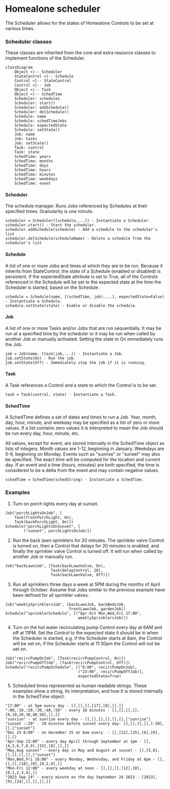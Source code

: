 # Homealone scheduler

The Scheduler allows for the states of Homealone Controls to be set at various times.

### Scheduler classes
These classes are inherited from the core and extra resource classes to implement functions of the Scheduler.

```mermaid
classDiagram
	Object <|-- Scheduler
	StateControl <|-- Schedule
    Control <|-- StateControl
    Control <|-- Job
	Object <|-- Task
	Object <|-- SchedTime
	Scheduler: schedules
	Scheduler: start()
	Scheduler: addSchedule()
	Scheduler: delSchedule()
	Schedule: name
    Schedule: schedTimeJobs
    Schedule: expectedState
	Schedule: setState()
	Job: name
	Job: tasks
	Job: setState()
	Task: control
	Task: state
	SchedTime: years
	SchedTime: months
	SchedTime: days
	SchedTime: hours
	SchedTime: minutes
	SchedTime: weekdays
	SchedTime: event
```

#### Scheduler
The schedule manager.  Runs Jobs referenced by Schedules at their specified times.  Granularity is one minute.
```
scheduler = Scheduler([schedule,...]) - Instantiate a Scheduler.
scheduler.start() - Start the scheduler.
scheduler.addSchedule(schedule) - Add a schedule to the scheduler's list
scheduler.delSchedule(scheduleName) - Delete a schedule from the scheduler's list
```
#### Schedule
A list of one or more Jobs and times at which they are to be run.  Because it inherits from StateControl, the state of a Schedule (enabled or disabled) is persistent.  If the expectedState attribute is set to True, all of the Controls referenced in the Schedule will be set to the expected state at the time the Scheduler is started, based on the Schedule.
```
schedule = Schedule(name, [(schedTime, job),...], expectedState=False) - Instantiate a Schedule.
schedule.setState(state) - Enable or disable the schedule.
```
#### Job
A list of one or more Tasks and/or Jobs that are run sequentially. It may be run at a specified time by the scheduler or it may be run when called by another Job or manually activated.  Setting the state to On immediately runs the Job.
```
job = Job(name, [task|job,...]) - Instantiate a Job.
job.setState(On) - Run the job.
job.setState(Off) - Immediately stop the job if it is running.
```
#### Task
A Task references a Control and a state to which the Control is to be set.
```
task = Task(control, state) - Instantiate a Task.
```
#### SchedTime
A SchedTime defines a set of dates and times to run a Job. Year, month, day, hour, minute, and weekday may be specified as a list of zero or more values. If a list contains zero values it is interpreted to mean the Job should be run every day, hour, minute, etc.  

All values, except for event, are stored internally in the SchedTime object as lists of integers.  Month values are 1-12, beginning in January.  Weekdays are 0-6, beginning on Monday. Events such as "sunrise" or "sunset" may also be specified. The exact time will be computed for the location and current day.  If an event and a time (hours, minutes) are both specified, the time is considered to be a delta from the event and may contain negative values.
```
schedTime = SchedTime(schedString) - Instantiate a SchedTime.
```
### Examples

1. Turn on porch lights every day at sunset.
```
Job("porchLightsOnJob", [
    Task(frontPorchLight, On),
    Task(backPorchLight, On)])
Schedule("porchLightsOnSunset", [
        ("sunset", porchLightsOnJob)])
```
2. Run the back lawn sprinklers for 20 minutes. The sprinkler valve Control is turned on, then a Control that delays for 20 minutes is enabled, and finally the sprinkler valve Control is turned off.  It will run when called by another Job or manually run.
```
Job("backLawnJob", [Task(backLawnValve, On),
                    Task(delayControl, 20),
                    Task(backLawnValve, Off)])
```
3. Run all sprinklers three days a week at 5PM during the months of April through October.  Assume that Jobs similar to the previous example have been defined for all sprinkler valves.
```
Job("weeklySprinklersJob", [backLawnJob, backBedsJob,
                            frontLawnJob, gardenJob])
Schedule("sprinklerSchedule", [("Apr-Oct Mon,Wed,Fri 17:00",
                                weeklySprinklersJob)])
```
4. Turn on the hot water recirculating pump Control every day at 6AM and off at 11PM.  Set the Control to the expected state it should be in when the Scheduler is started, e.g. if the Scheduler starts at 8am, the Control will be set on, if the Scheduler starts at 11:30pm the Control will not be set on.
```
Job("recircPumpOnJob", [Task(recircPumpControl, On)])
Job("recircPumpOffJob", [Task(recircPumpControl, Off)])
Schedule("recircPumpSchedule", [("6:00", recircPumpOnJob),
                                ("23:00", recircPumpOffJob)],
                                expectedState=True)
```
5. Scheduled times represented as human readable strings.  These examples show a string, its interpretation, and how it is stored internally in the SchedTime object.
```
"17:00" - at 5pm every day - [],[],[],[17],[0],[],[]
":00,:10,:20,:30,:40,:50" - every 10 minutes - [],[],[],[],[0,10,20,30,40,50],[],[]
"sunrise" - at sunrise every day - [],[],[],[],[],[],["sunrise"]
"sunset -:20" - 20 minutes before sunset every day- [],[],[],[],[-20],[],["sunset"]
"Dec 25 6:00" - on December 25 at 6am every  - [],[12],[25],[6],[0],[],[]
"Apr-Sep 13:00" - every day April through September at 1pm - [],[4,5,6,7,8,9],[13],[0],[],[]
"May,Aug sunset" - every day in May and August at sunset - [],[5,8],[],[],[],[],["sunset"]
"Mon,Wed,Fri 18:00" - every Monday, Wednesday, and Friday at 6pm - [],[],[],[18],[0],[0,2,4],[]
"Mon-Fri 12:00" - every weekday at noon - [],[],[],[12],[0],[0,1,2,3,4],[]
"2023 Sep 24" - every minute on the day September 24 2023 - [2023],[9],[24],[],[],[],[]
```
